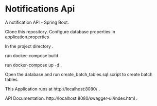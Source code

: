 # Notifications Api
A notification API - Spring Boot.

Clone this repository.
Configure database properties in application.properties

In the project directory     .

run docker-compose build     .

run docker-compose up -d     .

Open the database and run create_batch_tables.sql script to create batch tables.


This Application runs at http://localhost:8080/ .


API Documentation.
http://localhost:8080/swagger-ui/index.html .





